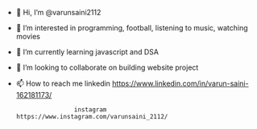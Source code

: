 - 👋 Hi, I’m @varunsaini2112
- 👀 I’m interested in programming, football, listening to music, watching movies
- 🌱 I’m currently learning javascript and DSA
- 💞️ I’m looking to collaborate on building website project
- 📫 How to reach me linkedin   https://www.linkedin.com/in/varun-saini-162181173/
                      
                      
                      instagram  https://www.instagram.com/varunsaini_2112/

<!---
varunsaini2112/varunsaini2112 is a ✨ special ✨ repository because its `README.md` (this file) appears on your GitHub profile.
You can click the Preview link to take a look at your changes.
--->

